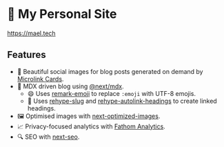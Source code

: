 # :mage: My Personal Site

https://mael.tech

## Features

- :art: Beautiful social images for blog posts generated on demand by [Microlink Cards](https://cards.microlink.io/).
- :memo: MDX driven blog using [@next/mdx](https://www.npmjs.com/package/@next/mdx).
  - :smile: Uses [remark-emoji](https://www.npmjs.com/package/remark-emoji) to replace `:emoji` with UTF-8 emojis.
  - :link: Uses [rehype-slug](https://www.npmjs.com/package/rehype-slug) and [rehype-autolink-headings](https://www.npmjs.com/package/rehype-autolink-headings) to create linked headings.
- :framed_picture: Optimised images with [next-optimized-images](https://www.npmjs.com/package/next-optimized-images).
- :chart_with_upwards_trend: Privacy-focused analytics with [Fathom Analytics](https://usefathom.com/).
- :mag: SEO with [next-seo](https://www.npmjs.com/package/next-seo).
